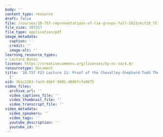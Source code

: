 ```yaml
---
body: ''
content_type: resource
draft: false
file: /courses/18-757-representations-of-lie-groups-fall-2023/mit18_757_f23_lec11.pdf
file_size: 387257
file_type: application/pdf
image_metadata:
  caption: ''
  credit: ''
  image-alt: ''
learning_resource_types:
- Lecture Notes
license: https://creativecommons.org/licenses/by-nc-sa/4.0/
resourcetype: Document
title: '18.757 F23 Lecture 11: Proof of the Chevalley-Shephard-Todd Theorem, Part
  I'
uid: 3b1c2283-fac9-4bbf-9082-d886fcfe0675
video_files:
  archive_url: ''
  video_captions_file: ''
  video_thumbnail_file: ''
  video_transcript_file: ''
video_metadata:
  video_speakers: ''
  video_tags: ''
  youtube_description: ''
  youtube_id: ''
---
```

